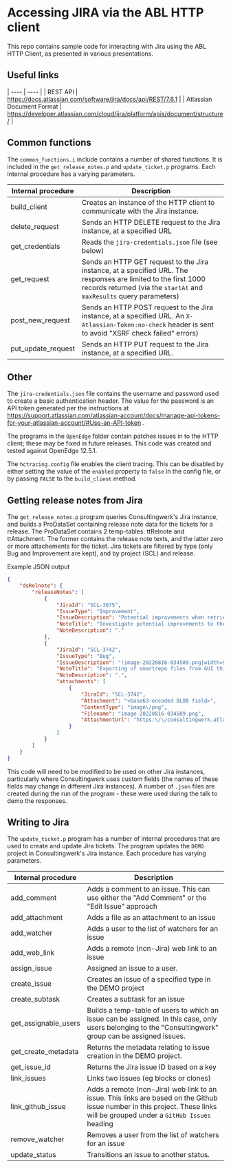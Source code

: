 # Accessing JIRA via the ABL HTTP client
This repo contains sample code for interacting with Jira using the ABL HTTP Client, as presented in various presentations.

## Useful links
| ---- |  ---- |
| REST API  | https://docs.atlassian.com/software/jira/docs/api/REST/7.6.1 |
| Atlassian Document Format | https://developer.atlassian.com/cloud/jira/platform/apis/document/structure/ | 

## Common functions
The `common_functions.i` include contains a number of shared functions. It is included in the  `get_release_notes.p` and `update_ticket.p` programs. Each internal procedure has a varying parameters.

| Internal procedure | Description |
| ---- |  ---- |
| build_client | Creates an instance of the HTTP client to communicate with the Jira instance. |
| delete_request | Sends an HTTP DELETE request to the Jira instance, at a specified URL |
| get_credentials | Reads the `jira-credentials.json` file (see below) |
| get_request | Sends an HTTP GET request to the Jira instance, at a specified URL. The responses are limited to the first 1000 records returned (via the `startAt` and `maxResults` query parameters) |
| post_new_request | Sends an HTTP POST request to the Jira instance, at a specified URL. An `X-Atlassian-Token:no-check` header is sent to avoid "XSRF check failed" errors)|
| put_update_request | Sends an HTTP PUT request to the Jira instance, at a specified URL. |

## Other
The `jira-credentials.json` file contains the username and password used to create a basic authentication header. The value for the password is an API token generated per the instructions at https://support.atlassian.com/atlassian-account/docs/manage-api-tokens-for-your-atlassian-account/#Use-an-API-token .

The programs in the `OpenEdge` folder contain patches issues in to the HTTP client; these may be fixed in future releases. This code was created and tested against OpenEdge 12.5.1.

The `hctracing.config` file enables the client tracing. This can be disabled by either setting the value of the `enabled` property to `false` in the config file, or by passing `FALSE` to the `build_client` method.

## Getting release notes from Jira

The `get_release_notes.p` program queries Consultingwerk's Jira instance, and builds a ProDataSet containing release note data for the tickets for a release. The ProDataSet contains 2 temp-tables: ttRelnote and ttAttachment. The former contains the release note texts, and the latter zero or more attachements for the ticket. Jira tickets are filtered by type (only Bug and Improvement are kept), and by project (SCL) and release.

Example JSON output
```json
{
    "dsRelnote": {
        "releaseNotes": [
            {
                "JiraId": "SCL-3675",
                "IssueType": "Improvement",
                "IssueDescription": "Potential improvements when retrieving field values.",
                "NoteTitle": "Investigate potential improvements to the DatasetModel performance",
                "NoteDescription": "."
            },
            {
                "JiraId": "SCL-3742",
                "IssueType": "Bug",
                "IssueDescription": "!image-20220816-034509.png|width=904,height=556!",
                "NoteTitle": "Exporting of smartrepo files from GUI thin client fails with Database smartdb not connected",
                "NoteDescription": ".",
                "attachments": [
                    {
                        "JiraId": "SCL-3742",
                        "Attachment": "<base63-encoded BLOB field>",
                        "ContentType": "image\/png",
                        "Filename": "image-20220816-034509.png",
                        "AttachmentUrl": "https:\/\/consultingwerk.atlassian.net\/rest\/api\/2\/attachment\/content\/28632"
                    }
                ]
            }
        ]
    }
}
```


This code will need to be modified to be used on other Jira instances, particularly where Consultingwerk uses custom fields (the names of these fields may change in different Jira instances). A number of `.json` files are created during the run of the program - these were used during the talk to demo the responses.

## Writing to Jira
The `update_ticket.p` program has a number of internal procedures that are used to create and update Jira tickets. The program updates the `DEMO` project in Consultingwerk's Jira instance. Each procedure has varying parameters.

| Internal procedure | Description |
| ---- |  ---- |
| add_comment | Adds a comment to an issue. This can use either the "Add Comment" or the "Edit Issue" approach |
| add_attachment | Adds a file as an attachment to an issue |
| add_watcher | Adds a user to the list of watchers for an issue |
| add_web_link | Adds a remote (non-Jira) web link to an issue |
| assign_issue | Assigned an issue to a user. |
| create_issue | Creates an issue of a specified type in the DEMO project |
| create_subtask | Creates a subtask for an issue |
| get_assignable_users | Builds a temp-table of users to which an issue can be assigned. In this case, only users belonging to the "Consultingwerk" group can be assigned issues. |
| get_create_metadata | Returns the metadata relating to issue creation in the DEMO project. |
| get_issue_id | Returns the Jira issue ID based on a key |
| link_issues | Links two issues (eg blocks or clones) |
| link_github_issue |  Adds a remote (non-Jira) web link to an issue. This links are based on the Github issue number in this project. These links will be grouped under a `GitHub Issues` heading|
| remove_watcher | Removes a user from the list of watchers for an issue |
| update_status | Transitions an issue to another status. |

